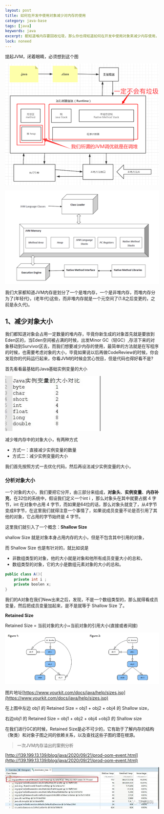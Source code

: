 ```yaml
---
layout: post
title: 如何在开发中使用对象减少对内存的使用
category: java-base
tags: [java]
keywords: java
excerpt: 都知道堆内存要回收垃圾，那么你也得知道如何在开发中使用对象来减少内存使用，软引用，弱引用
lock: noneed
---
```


提起JVM，闭着眼睛，必须想到这个图

![](\assets\images\2020\java\jvm-arch-simple2.gif)

![](\assets\images\2021\javabase\jvm-arch-simple-3.png)

我们大家都知道JVM内存是划分了一个是堆内存，一个是非堆内存，而堆内存分为了(年轻代)，(老年代)这些，而非堆内存就是一个元空间了(1.8之后变更的，之前是永久代)。

## 1、减少对象大小

我们都知道对象会占用一定数量的堆内存，毕竟你新生成的对象首先就是要放到Eden区的，当Eden空间被占满的时候，出发Minor GC（轻GC）,存活下来的对象移动到Survivor区去，而我们想要减少内存的使用，最简单的方法就是在写程序的时候，也需要考虑对象的大小，毕竟如果说以后再做CodeReview的时候，你会发现你的代码运行起来，你看JVM的时候会赏心悦目，但是代码也得好看不是?

首先看看最基础的Java基础实例变量的大小

![](\assets\images\2021\javabase\base-type-size.jpg)

减少堆内存中的对象大小，有两种方式

- 方式一：直接减少实例变量的数量
- 方式二：减少实例变量的大小

我们首先按照方式一去优化代码，然后再设法减少实例变量的大小，

### 分析对象大小

一个对象的大小，我们要把它分开，由三部分来组成，**对象头**、**实例变量**、**内存补充**，在32位的系统中，假设我们定义一个int i ，那么对象头在其中就要占据 4 字节，int 在对象中占用 4 字节，而如果是64位的话，那么对象头就变了，从4字节变成8字节，在这里我们就得注意一个事情了，如果说成员变量不论是否引用了其他的对象，它占用的字节始终是 4 字节。

这里我们就引入了一个概念：**Shallow Size**

shallow Size 就是对象本身占用内存的大小，但是不包含其中引用的对象，

而 Shallow Size 也是有针对的，就比如说是

- 非数组类型的对象，他的大小就是对象和他所有成员变量大小的总和，
- 数组类型的对象，它的大小是数组元素对象的大小的总和。

```java
public class A(){
    private int i ;
    private boolen x;
}
```

我们的A对象在我们New出来之后，发现，不是一个数组类型的，那么就得看成员变量，然后把成员变量加起来，是不是就等于 Shallow Size 了。

**Retained Size**

Retained Size = 当前对象的大小+当前对象的引用大小(直接或者间接)

![](\assets\images\2021\javabase\jvm-swallen.png)

图片地址[https://www.yourkit.com/docs/java/help/sizes.jsp](https://www.yourkit.com/docs/java/help/sizes.jsp)

在上图中左边 obj1 的 Retained Size = obj1 + obj2 + obj4 的 Shallow size，

右边obj1 的 Retained Size = obj1 + obj2 + obj4 +obj3 的 Shallow size

在我们进行GC的时候，Retained Size是必不可少的，它有助于了解内存的结构（聚类）和对象子图之间的依赖关系，以及查找这些子图的潜在根源。

> 一次JVM内存溢出的案例分析

[http://139.199.13.139/blog/java/2020/09/21/prod-oom-event.html](http://139.199.13.139/blog/java/2020/09/21/prod-oom-event.html)

![](\assets\images\2020\java\jvm-oom-mat3.jpg)

